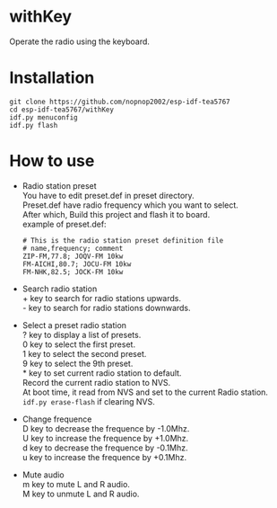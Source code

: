 # withKey
Operate the radio using the keyboard.   

# Installation
```
git clone https://github.com/nopnop2002/esp-idf-tea5767
cd esp-idf-tea5767/withKey
idf.py menuconfig
idf.py flash
```

# How to use   
- Radio station preset   
	You have to edit preset.def in preset directory.   
	Preset.def have radio frequency which you want to select.   
	After which, Build this project and flash it to board.   
	example of preset.def:   
	```
	# This is the radio station preset definition file
	# name,frequency; comment
	ZIP-FM,77.8; JOQV-FM 10kw
	FM-AICHI,80.7; JOCU-FM 10kw
	FM-NHK,82.5; JOCK-FM 10kw
	```

- Search radio station   
	\+ key to search for radio stations upwards.   
	\- key to search for radio stations downwards.   

- Select a preset radio station   
	? key to display a list of presets.   
	0 key to select the first preset.   
	1 key to select the second preset.   
	9 key to select the 9th preset.   
	\* key to set current radio station to default.   
	Record the current radio station to NVS.   
	At boot time, it read from NVS and set to the current Radio station.   
	```idf.py erase-flash``` if clearing NVS.   

- Change frequence   
	D key to decrease the frequence by -1.0Mhz.   
	U key to increase the frequence by +1.0Mhz.   
	d key to decrease the frequence by -0.1Mhz.   
	u key to increase the frequence by +0.1Mhz.   

- Mute audio    
	m key to mute L and R audio.   
	M key to unmute L and R audio.   


